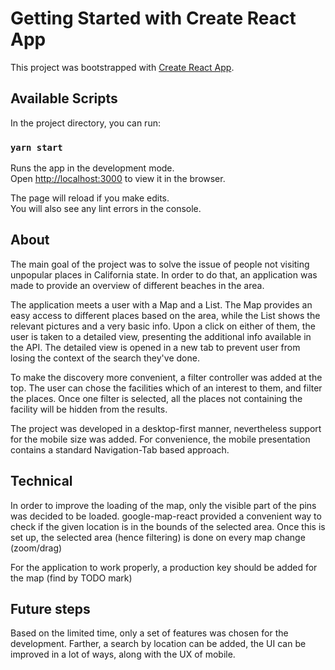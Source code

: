# Getting Started with Create React App

This project was bootstrapped with [Create React App](https://github.com/facebook/create-react-app).

## Available Scripts

In the project directory, you can run:

### `yarn start`

Runs the app in the development mode.\
Open [http://localhost:3000](http://localhost:3000) to view it in the browser.

The page will reload if you make edits.\
You will also see any lint errors in the console.


## About

The main goal of the project was to solve the issue of people not visiting unpopular places in California state. In order to do that, an application was made to provide an overview of different beaches in the area. 

The application meets a user with a Map and a List. The Map provides an easy access to different places based on the area, while the List shows the relevant pictures and a very basic info. Upon a click on either of them, the user is taken to a detailed view, presenting the additional info available in the API. The detailed view is opened in a new tab to prevent user from losing the context of the search they've done. 

To make the discovery more convenient, a filter controller was added at the top. The user can chose the facilities which of an interest to them, and filter the places. Once one filter is selected, all the places not containing the facility will be hidden from the results.

The project was developed in a desktop-first manner, nevertheless support for the mobile size was added. For convenience, the mobile presentation contains a standard Navigation-Tab based approach. 

## Technical 

In order to improve the loading of the map, only the visible part of the pins was decided to be loaded. google-map-react provided a convenient way to check if the given location is in the bounds of the selected area. Once this is set up, the selected area (hence filtering) is done on every map change (zoom/drag)

For the application to work properly, a production key should be added for the map (find by TODO mark)


## Future steps

Based on the limited time, only a set of features was chosen for the development. Farther, a search by location can be added, the UI can be improved in a lot of ways, along with the UX of mobile.
